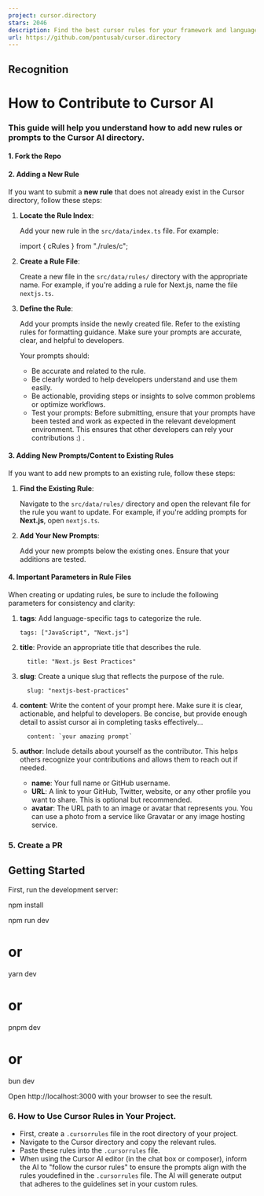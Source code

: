```yaml
---
project: cursor.directory
stars: 2046
description: Find the best cursor rules for your framework and language
url: https://github.com/pontusab/cursor.directory
---
```


Recognition
-----------

How to Contribute to Cursor AI
==============================

### This guide will help you understand how to add new rules or prompts to the Cursor AI directory.

#### 1\. Fork the Repo

#### 2\. Adding a New Rule

If you want to submit a **new rule** that does not already exist in the Cursor directory, follow these steps:

1.  **Locate the Rule Index**:
    
    Add your new rule in the `src/data/index.ts` file. For example:
    
    import { cRules } from "./rules/c";
    
2.  **Create a Rule File**:
    
    Create a new file in the `src/data/rules/` directory with the appropriate name. For example, if you're adding a rule for Next.js, name the file `nextjs.ts`.
    
3.  **Define the Rule**:
    
    Add your prompts inside the newly created file. Refer to the existing rules for formatting guidance. Make sure your prompts are accurate, clear, and helpful to developers.
    
    Your prompts should:
    
    -   Be accurate and related to the rule.
    -   Be clearly worded to help developers understand and use them easily.
    -   Be actionable, providing steps or insights to solve common problems or optimize workflows.
    -   Test your prompts: Before submitting, ensure that your prompts have been tested and work as expected in the relevant development environment. This ensures that other developers can rely your contributions :) .

#### 3\. Adding New Prompts/Content to Existing Rules

If you want to add new prompts to an existing rule, follow these steps:

1.  **Find the Existing Rule**:
    
    Navigate to the `src/data/rules/` directory and open the relevant file for the rule you want to update. For example, if you're adding prompts for **Next.js**, open `nextjs.ts`.
    
2.  **Add Your New Prompts**:
    
    Add your new prompts below the existing ones. Ensure that your additions are tested.
    

#### 4\. Important Parameters in Rule Files

When creating or updating rules, be sure to include the following parameters for consistency and clarity:

1.  **tags**: Add language-specific tags to categorize the rule.
    
    ```
    tags: ["JavaScript", "Next.js"]
    
    ```
    
2.  **title**: Provide an appropriate title that describes the rule.
    
    ```
      title: "Next.js Best Practices"
    
    ```
    
3.  **slug**: Create a unique slug that reflects the purpose of the rule.
    
    ```
      slug: "nextjs-best-practices"
    
    ```
    
4.  **content**: Write the content of your prompt here. Make sure it is clear, actionable, and helpful to developers. Be concise, but provide enough detail to assist cursor ai in completing tasks effectively...
    
    ```
      content: `your amazing prompt`
    
    ```
    
5.  **author**: Include details about yourself as the contributor. This helps others recognize your contributions and allows them to reach out if needed.
    
    -   **name**: Your full name or GitHub username.
    -   **URL**: A link to your GitHub, Twitter, website, or any other profile you want to share. This is optional but recommended.
    -   **avatar**: The URL path to an image or avatar that represents you. You can use a photo from a service like Gravatar or any image hosting service.

### 5\. Create a PR

Getting Started
---------------

First, run the development server:

npm install

npm run dev
# or
yarn dev
# or
pnpm dev
# or
bun dev

Open http://localhost:3000 with your browser to see the result.

### 6\. How to Use Cursor Rules in Your Project.

-   First, create a `.cursorrules` file in the root directory of your project.
-   Navigate to the Cursor directory and copy the relevant rules.
-   Paste these rules into the `.cursorrules` file.
-   When using the Cursor AI editor (in the chat box or composer), inform the AI to "follow the cursor rules" to ensure the prompts align with the rules youdefined in the `.cursorrules` file. The AI will generate output that adheres to the guidelines set in your custom rules.
